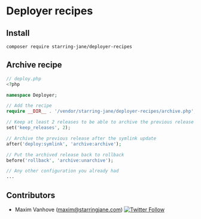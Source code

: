 # Deployer recipes

## Install

`composer require starring-jane/deployer-recipes`

## Archive recipe

```php
// deploy.php
<?php

namespace Deployer;

// Add the recipe
require __DIR__ . '/vendor/starring-jane/deployer-recipes/archive.php';

// Keep at least 2 releases to be able to archive the previous release
set('keep_releases', 2);

// Archive the previous release after the symlink update
after('deploy:symlink', 'archive:archive');

// Put the archived release back to rollback
before('rollback', 'archive:unarchive');

// Any other configuration you already had
...
```

## Contributors

* Maxim Vanhove (maxim@starringjane.com) [![Twitter Follow](https://img.shields.io/twitter/follow/MrMaximVanhove.svg?style=social&logo=twitter&label=Follow)](https://twitter.com/MrMaximVanhove)
